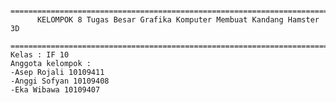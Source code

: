       ========================================================================
          KELOMPOK 8 Tugas Besar Grafika Komputer Membuat Kandang Hamster 3D
      ========================================================================
	Kelas : IF 10
	Anggota kelompok : 
	-Asep Rojali 10109411
	-Anggi Sofyan 10109408
	-Eka Wibawa 10109407


